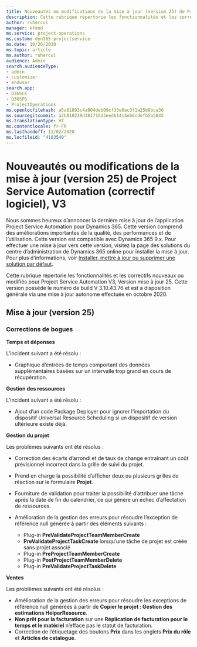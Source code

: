 ```yaml
---
title: Nouveautés ou modifications de la mise à jour (version 25) de Project Service Automation (correctif logiciel), V3
description: Cette rubrique répertorie les fonctionnalités et les correctifs disponibles pour la mise à jour (version 25) de Project Service Automation, V3.
author: ruhercul
manager: kfend
ms.service: project-operations
ms.custom: dyn365-projectservice
ms.date: 10/26/2020
ms.topic: article
ms.author: ruhercul
audience: Admin
search.audienceType:
- admin
- customizer
- enduser
search.app:
- D365CE
- D365PS
- ProjectOperations
ms.openlocfilehash: a5a81893c4a804deb09cf33e0ac3f1a25b8bca36
ms.sourcegitcommit: a2b810219d381716d3eedb14c4eb6cdefb5b5845
ms.translationtype: HT
ms.contentlocale: fr-FR
ms.lasthandoff: 11/02/2020
ms.locfileid: "4183540"
---
```

# <a name="whats-new-or-changed-in-project-service-automation-update-release-25-v3"></a>Nouveautés ou modifications de la mise à jour (version 25) de Project Service Automation (correctif logiciel), V3

Nous sommes heureux d’annoncer la dernière mise à jour de l’application Project Service Automation pour Dynamics 365. Cette version comprend des améliorations importantes de la qualité, des performances et de l’utilisation. Cette version est compatible avec Dynamics 365 9.x. Pour effectuer une mise à jour vers cette version, visitez la page des solutions du centre d’administration de Dynamics 365 online pour installer la mise à jour. Pour plus d’informations, voir [Installer, mettre à jour ou supprimer une solution par défaut](https://docs.microsoft.com/power-platform/admin/install-remove-preferred-solution).

Cette rubrique répertorie les fonctionnalités et les correctifs nouveaux ou modifiés pour Project Service Automation V3, Version mise à jour 25. Cette version possède le numéro de build V 3.10.43.76 et est à disposition générale via une mise à jour autonome effectuée en octobre 2020.

## <a name="update-release-25"></a>Mise à jour (version 25)

### <a name="bug-fixes"></a>Corrections de bogues

**Temps et dépenses**

L’incident suivant a été résolu :

- Graphique d’entrées de temps comportant des données supplémentaires basées sur un intervalle trop grand en cours de récupération.

**Gestion des ressources**

L’incident suivant a été résolu :

- Ajout d’un code Package Deployer pour ignorer l’importation du dispositif Universal Resource Scheduling si un dispositif de version ultérieure existe déjà.

**Gestion du projet**

Les problèmes suivants ont été résolus :

- Correction des écarts d’arrondi et de taux de change entraînant un coût prévisionnel incorrect dans la grille de suivi du projet.
- Prend en charge la possibilité d’afficher deux ou plusieurs grilles de réaction sur le formulaire **Projet**.
- Fourniture de validation pour traiter la possibilité d’attribuer une tâche après la date de fin du calendrier, ce qui génère un échec d’affectation de ressources.
- Amélioration de la gestion des erreurs pour résoudre l’exception de référence null générée à partir des éléments suivants :

    - Plug-in **PreValidateProjectTeamMemberCreate**
    - **PreValidateProjectTaskCreate** lorsqu’une tâche de projet est créée sans projet associé
    - Plug-in **PreProjectTeamMemberCreate**
    - Plug-in **PostProjectTeamMemberDelete**
    - Plug-in **PreValidateProjectTaskDelete**

**Ventes**

Les problèmes suivants ont été résolus :

- Amélioration de la gestion des erreurs pour résoudre les exceptions de référence null générées à partir de **Copier le projet : Gestion des estimations HelperResource**.
- **Non prêt pour la facturation** sur une **Réplication de facturation pour le temps et le matériel** n’efface pas le statut de facturation.
- Correction de l’étiquetage des boutons **Prix** dans les onglets **Prix du rôle** et **Articles de catalogue**.
